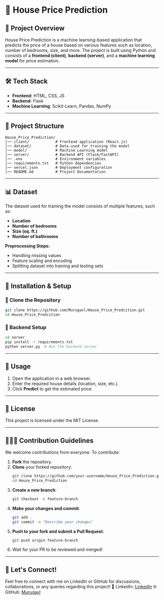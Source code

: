 # 🏡 House Price Prediction

## 📌 Project Overview
House Price Prediction is a machine learning-based application that predicts the price of a house based on various features such as location, number of bedrooms, size, and more. The project is built using Python and consists of a **frontend (client)**, **backend (server)**, and a **machine learning model** for price estimation.

---

## 🛠️ Tech Stack
- **Frontend**: HTML, CSS, JS
- **Backend**: Flask
- **Machine Learning**: Scikit-Learn, Pandas, NumPy

---

## 📂 Project Structure
```
House_Price_Prediction/
│── client/            # Frontend application (React.js)
│── dataset/           # Data used for training the model
│── model/             # Machine Learning model
│── server/            # Backend API (Flask/FastAPI)
│── .env               # Environment variables
│── requirements.txt   # Python dependencies
│── vercel.json        # Deployment configuration
│── README.md          # Project Documentation
```

---

## 📊 Dataset
The dataset used for training the model consists of multiple features, such as:
- **Location**
- **Number of bedrooms**
- **Size (sq. ft.)**
- **Number of bathrooms**

**Preprocessing Steps:**
- Handling missing values
- Feature scaling and encoding
- Splitting dataset into training and testing sets

---

## 🚀 Installation & Setup

### 🔹 Clone the Repository
```sh
git clone https://github.com/Murugavl/House_Price_Predcition.git
cd House_Price_Predcition
```

### 🔹 Backend Setup
```sh
cd server
pip install -r requirements.txt
python server.py  # Run the backend server
```

---

## 🎯 Usage
1. Open the application in a web browser.
2. Enter the required house details (location, size, etc.).
3. Click **Predict** to get the estimated price.

---


## 📜 License
This project is licensed under the MIT License.

---

## 🤝💂‍♂️ Contribution Guidelines
We welcome contributions from everyone. To contribute:
1. **Fork** the repository.
2. **Clone** your forked repository:
   ```sh
   git clone https://github.com/your-username/House_Price_Prediction.git
   cd House_Price_Prediction
   ```
3. **Create a new branch**:
   ```sh
   git checkout -b feature-branch
   ```
4. **Make your changes and commit**:
   ```sh
   git add .
   git commit -m "Describe your changes"
   ```
5. **Push to your fork and submit a Pull Request**:
   ```sh
   git push origin feature-branch
   ```
6. Wait for your PR to be reviewed and merged!

---

## 👥 Let's Connect!
Feel free to connect with me on LinkedIn or GitHub for discussions, collaborations, or any queries regarding this project!
👤 LinkedIn: [LinkedIn](https://www.linkedin.com/in/murugavelv)
🌐 GitHub: [Murugavl](https://github.com/Murugavl)

